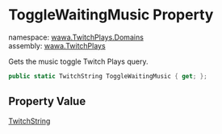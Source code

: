 # ToggleWaitingMusic Property

namespace: [wawa\.TwitchPlays\.Domains](../../wawa.TwitchPlays.Domains.md)<br />
assembly: [wawa\.TwitchPlays](../../../wawa.TwitchPlays.md)

Gets the music toggle Twitch Plays query\.

```csharp
public static TwitchString ToggleWaitingMusic { get; };
```

## Property Value

[TwitchString](../../../wawa.TwitchPlays/wawa.TwitchPlays.Domains/TwitchString.md)

